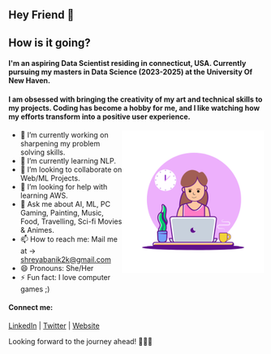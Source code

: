 ## Hey Friend 👋
## How is it going?

<!--
**kshreya2k/kshreya2k** is a ✨ _special_ ✨ repository because its `README.md` (this file) appears on your GitHub profile.

Here are some ideas to get you started:
-->

#### I'm an aspiring Data Scientist residing in connecticut, USA. Currently pursuing my masters in Data Science (2023-2025) at the University Of New Haven. 

#### I am obsessed with bringing the creativity of my art and technical skills to my projects. Coding has become a hobby for me, and I like watching how my efforts transform into a positive user experience.
<!-- Add a GIF image here -->
<img align="right" src="https://github.com/kshreya2k/kshreya2k/blob/main/girlcode.gif" alt="code" width="280"/>

- 🔭 I’m currently working on sharpening my problem solving skills.
- 🌱 I’m currently learning NLP.
- 👯 I’m looking to collaborate on Web/ML Projects.
- 🤔 I’m looking for help with learning AWS.
- 💬 Ask me about AI, ML, PC Gaming, Painting, Music, Food, Travelling, Sci-fi Movies & Animes.
- 📫 How to reach me: Mail me at -> [shreyabanik2k@gmail.com](shreyabanik2k@gmail.com)
- 😄 Pronouns: She/Her
- ⚡ Fun fact: I love computer games ;)

#### Connect me: 
[LinkedIn](https://www.linkedin.com/in/shreya-insights/) | [Twitter](https://twitter.com/ShreyaB63407529) | [Website](https://kshreya2k.github.io/Portfolio/)

Looking forward to the journey ahead! 👩‍💻✨
